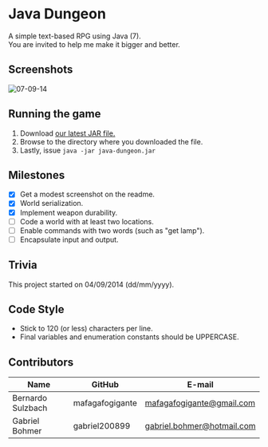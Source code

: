 Java Dungeon
============
A simple text-based RPG using Java (7).
<br>
You are invited to help me make it bigger and better.


Screenshots
-----------
![07-09-14](https://github.com/mafagafogigante/java-dungeon/blob/master/screenshots/07-09-14.png)


Running the game
----------------
1. Download [our latest JAR file.](https://github.com/mafagafogigante/java-dungeon/blob/master/dist/java-dungeon.jar?raw=true)
2. Browse to the directory where you downloaded the file.
3. Lastly, issue `java -jar java-dungeon.jar`


Milestones
----------
- [X] Get a modest screenshot on the readme.
- [X] World serialization.
- [X] Implement weapon durability.
- [ ] Code a world with at least two locations.
- [ ] Enable commands with two words (such as "get lamp").
- [ ] Encapsulate input and output.

Trivia
------
This project started on 04/09/2014 (dd/mm/yyyy).


Code Style
----------
* Stick to 120 (or less) characters per line.
* Final variables and enumeration constants should be UPPERCASE.


Contributors
------------
Name                     |GitHub                   |E-mail
-------------------------|-------------------------|-------------------------
Bernardo Sulzbach        |mafagafogigante          | mafagafogigante@gmail.com
Gabriel Bohmer           |gabriel200899            | gabriel.bohmer@hotmail.com
